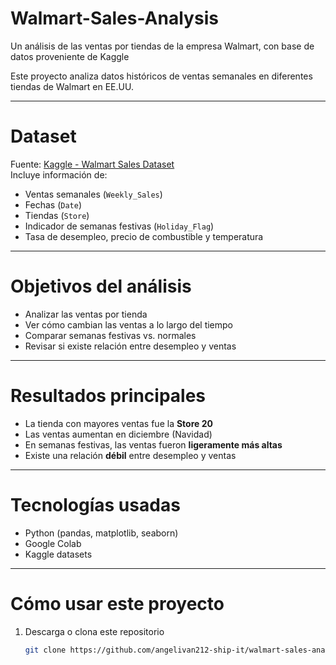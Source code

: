 # Walmart-Sales-Analysis
Un análisis de las ventas por tiendas de la empresa Walmart, con base de datos proveniente de Kaggle

Este proyecto analiza datos históricos de ventas semanales en diferentes tiendas de Walmart en EE.UU.

---

# Dataset
Fuente: [Kaggle - Walmart Sales Dataset](https://www.kaggle.com/datasets/mikhail1681/walmart-sales)  
Incluye información de:
- Ventas semanales (`Weekly_Sales`)
- Fechas (`Date`)
- Tiendas (`Store`)
- Indicador de semanas festivas (`Holiday_Flag`)
- Tasa de desempleo, precio de combustible y temperatura

---

# Objetivos del análisis
- Analizar las ventas por tienda
- Ver cómo cambian las ventas a lo largo del tiempo
- Comparar semanas festivas vs. normales
- Revisar si existe relación entre desempleo y ventas

---

# Resultados principales
- La tienda con mayores ventas fue la **Store 20**  
- Las ventas aumentan en diciembre (Navidad)  
- En semanas festivas, las ventas fueron **ligeramente más altas**  
- Existe una relación **débil** entre desempleo y ventas  

---

# Tecnologías usadas
- Python (pandas, matplotlib, seaborn)
- Google Colab
- Kaggle datasets

---

# Cómo usar este proyecto
1. Descarga o clona este repositorio  
   ```bash
   git clone https://github.com/angelivan212-ship-it/walmart-sales-analysis.git

